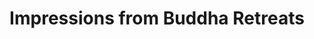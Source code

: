 ---
title: Impressions from Buddha Retreats
takenAt: '2022-04-30T18:00:00.000Z'
license: CC BY-ND 3.0
geo:
  lat: 39.30350992792793
  lng: -9.191847785221803
tags:
  - portugal
  - buddha retreats
video:
  youtube: Qo9utlZ5eq0

---